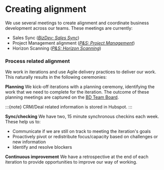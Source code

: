 # Creating alignment

We use several meetings to create alignment and coordinate business development across our teams.
These meetings are currently:

-   Sales Sync (_[BizDev: Sales Sync](meetings/sales-sync.md)_)
-   Project Management alignment (_[P&S: Project Management](meetings/project-management-alignment.md)_)
-   Horizon Scanning (_[P&S: Horizon Scanning](meetings/horizon-scanning.md)_)

### Process related alignment

We work in iterations and use Agile delivery practices to deliver our work.
This naturally results in the following ceremonies:

**Planning**
We kick-off iterations with a planning ceremony, identifying the work that we need to complete for the iteration.
The outcome of these planning meetings are captured on the [BD Team Board](https://github.com/orgs/2i2c-org/projects/61/views/1?filterQuery=).

:::{note}
CRM/Deal related information is stored in Hubspot.
:::

**Sync/checking**
We have two, 15 minute synchronous checkins each week. These help us to:

-   Communicate if we are still on track to meeting the iteration's goals
-   Proactively pivot or redistribute focus/capacity based on challenges or new information
-   Identify and resolve blockers

**Continuous improvement**
We have a retrospective at the end of each iteration to provide opportunities to improve our way of working.

